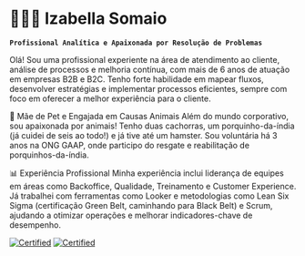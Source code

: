 # 👩🏻‍💻 Izabella Somaio

**`Profissional Analítica e Apaixonada por Resolução de Problemas`**

Olá! Sou uma profissional experiente na área de atendimento ao cliente, análise de processos e melhoria contínua, com mais de 6 anos de atuação em empresas B2B e B2C. Tenho forte habilidade em mapear fluxos, desenvolver estratégias e implementar processos eficientes, sempre com foco em oferecer a melhor experiência para o cliente.

🐾 Mãe de Pet e Engajada em Causas Animais
Além do mundo corporativo, sou apaixonada por animais! Tenho duas cachorras, um porquinho-da-índia (já cuidei de seis ao todo!) e já tive até um hamster. Sou voluntária há 3 anos na ONG GAAP, onde participo do resgate e reabilitação de porquinhos-da-índia.

📊 Experiência Profissional
Minha experiência inclui liderança de equipes em áreas como Backoffice, Qualidade, Treinamento e Customer Experience. Já trabalhei com ferramentas como Looker e metodologias como Lean Six Sigma (certificação Green Belt, caminhando para Black Belt) e Scrum, ajudando a otimizar operações e melhorar indicadores-chave de desempenho.

<a href="fm2s.com.br/certificados/298626"><img src="https://img.shields.io/badge/Certified-Lean%20Six%20Sigma%20--%20Green%20Belt-Green?labelColor=White&style=for-the-badge&link=fm2s.com.br/certificados/298626" alt="Certified" /></a>
<a href="https://www.udemy.com/certificate/UC-2a45750c-3a82-4c51-aa14-2daeab8fd1c3/"><img src="https://img.shields.io/badge/Certified-SCRUM-RED?labelColor=White&style=for-the-badge&link=https://www.udemy.com/certificate/UC-2a45750c-3a82-4c51-aa14-2daeab8fd1c3/" alt="Certified" /></a>
